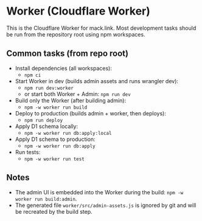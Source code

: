 # Worker (Cloudflare Worker)

This is the Cloudflare Worker for mack.link. Most development tasks should be run from the repository root using npm workspaces.

## Common tasks (from repo root)

- Install dependencies (all workspaces):
  - `npm ci`
- Start Worker in dev (builds admin assets and runs wrangler dev):
  - `npm run dev:worker`
  - or start both Worker + Admin: `npm run dev`
- Build only the Worker (after building admin):
  - `npm -w worker run build`
- Deploy to production (builds admin + worker, then deploys):
  - `npm run deploy`
- Apply D1 schema locally:
  - `npm -w worker run db:apply:local`
- Apply D1 schema to production:
  - `npm -w worker run db:apply`
- Run tests:
  - `npm -w worker run test`

## Notes
- The admin UI is embedded into the Worker during the build: `npm -w worker run build:admin`.
- The generated file `worker/src/admin-assets.js` is ignored by git and will be recreated by the build step.

